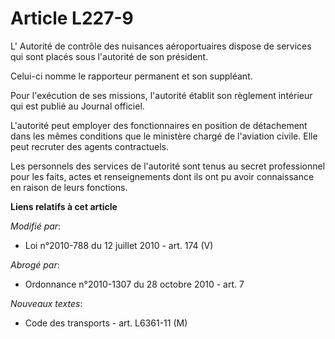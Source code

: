 # Article L227-9

L'      Autorité de contrôle des nuisances aéroportuaires dispose de services qui sont placés sous l'autorité de son
président. 

Celui-ci nomme le rapporteur permanent et son suppléant. 

Pour l'exécution de ses missions, l'autorité établit son règlement intérieur qui est publié au Journal officiel.

L'autorité peut employer des fonctionnaires en position de détachement dans les mêmes conditions que le ministère chargé de
l'aviation civile. Elle peut recruter des agents contractuels. 

Les personnels des services de l'autorité sont tenus au secret professionnel pour les faits, actes et renseignements dont ils
ont pu avoir connaissance en raison de leurs fonctions.

**Liens relatifs à cet article**

_Modifié par_:

  - Loi n°2010-788 du 12 juillet 2010 - art. 174 (V)

_Abrogé par_:

  - Ordonnance n°2010-1307 du 28 octobre 2010 - art. 7

_Nouveaux textes_:

  - Code des transports - art. L6361-11 (M)
